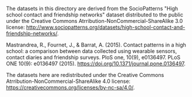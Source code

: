 The datasets in this directory are derived from the SocioPatterns "High school contact and friendship networks" dataset distributed to the public under the Creative Commons Atrribution-NonCommercial-ShareAlike 3.0 license: http://www.sociopatterns.org/datasets/high-school-contact-and-friendship-networks/. 

Mastrandrea, R., Fournet, J., & Barrat, A. (2015). Contact patterns in a high school: a comparison between data collected using wearable sensors, contact diaries and friendship surveys. PloS one, 10(9), e0136497. PLoS ONE 10(9): e0136497 (2015). https://doi.org/10.1371/journal.pone.0136497.

The datasets here are redistributed under the Creative Commons Atrribution-NonCommercial-ShareAlike 4.0 license: https://creativecommons.org/licenses/by-nc-sa/4.0/.

